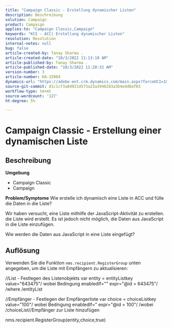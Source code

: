 ```yaml
---
title: "Campaign Classic - Erstellung dynamischer Listen"
description: Beschreibung
solution: Campaign
product: Campaign
applies-to: "Campaign Classic,Campaign"
keywords: "KCS - ACC| Erstellung dynamischer Listen"
resolution: Resolution
internal-notes: null
bug: false
article-created-by: Tanay Sharma .
article-created-date: "10/3/2022 11:13:10 AM"
article-published-by: Tanay Sharma .
article-published-date: "10/3/2022 11:20:32 AM"
version-number: 3
article-number: KA-15904
dynamics-url: "https://adobe-ent.crm.dynamics.com/main.aspx?forceUCI=1&pagetype=entityrecord&etn=knowledgearticle&id=06e6a659-0c43-ed11-bba2-0022480868ff"
source-git-commit: d1c1cf3a84921d573a23a3940283a3b4edd0af03
workflow-type: tm+mt
source-wordcount: '127'
ht-degree: 5%

---
```


# Campaign Classic - Erstellung einer dynamischen Liste

## Beschreibung

<b>Umgebung</b>
- Campaign Classic
- Campaign



<b>Problem/Symptome</b>
Wie erstelle ich dynamisch eine Liste in ACC und fülle die Daten in die Liste?

Wir haben versucht, eine Liste mithilfe der JavaScript-Aktivität zu erstellen. die Liste wird erstellt. Es ist jedoch nicht möglich, die Daten aus JavaScript in die Liste einzufügen.

Wie werden die Daten aus JavaScript in eine Liste eingefügt?


## Auflösung


Verwenden Sie die Funktion `nms.recipient.RegisterGroup` unten angegeben, um die Liste mit Empfängern zu aktualisieren:



//List - Festlegen des Listenobjekts var entity = entityListkey value=&quot;643475&quot;/ wobei Bedingung enabledIf=&quot;&quot; expr=&quot;@id = 643475&quot;/ /where /entityList



//Empfänger - Festlegen der Empfängerliste var choice = choiceListkey value=&quot;100&quot;/ wobei Bedingung enabledIf=&quot; expr=&quot;@id = 100&quot;/ /wobei /choiceList//Empfänger zur Liste hinzufügen

nms.recipient.RegisterGroup(entity,choice,true)
